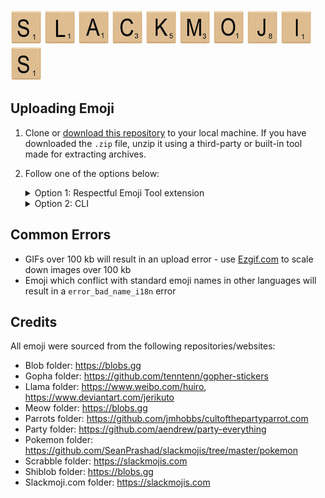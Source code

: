 ![S](./examples/l-s.jpg) ![L](./examples/l-l.jpg) ![A](./examples/l-a.jpg)
![C](./examples/l-c.jpg) ![K](./examples/l-k.jpg) ![M](./examples/l-m.jpg)
![O](./examples/l-o.jpg) ![J](./examples/l-j.jpg) ![I](./examples/l-i.jpg) ![S](./examples/l-s.jpg)

## Uploading Emoji

1. Clone or [download this
   repository](https://github.com/SeanPrashad/slackmojis/archive/master.zip) to
   your local machine. If you have downloaded the `.zip` file, unzip it using a
   third-party or built-in tool made for extracting archives.
1. Follow one of the options below:

   <details>
   <summary>Option 1: Respectful Emoji Tool extension</summary>

   _Note_: This tool has been adapted from the [Neutral Face Emoji Tool](https://github.com/Fauntleroy/neutral-face-emoji-tools) and now lives
   here: https://github.com/SeanPrashad/respectful-emoji-tool#respectful-emoji-tool

   1. Open Chrome and browse to `chrome://extensions/`
   1. Click on `Load unpacked` and select the `/dist` folder from this repo
   1. Navigate to `mySlackWorkspaceURL/customize/emoji`, where `mySlackWorkspaceURL` is the URL of your Slack workspace to begin uploading emoji

   **Note**: 20 emoji will be uploaded per minute - be patient!

   </details>

   <details>
   <summary>Option 2: CLI</summary>

   1. Install [slack-emoji-upload](https://github.com/sgreben/slack-emoji-upload)
   1. Get an `xoxs-*` Slack token following
      [these instructions](https://github.com/jackellenberger/emojme#finding-a-slack-token).
      (The team/email/password approach has never worked for me, but token works great.)
   1. Stick the token in a variable, to keep it out of your shell history:
      ```
      $ read -s TOKEN
      [paste token and hit enter]
      ```
   1. Change to the directory you want to import emoji from
   1. Import them like so, substituting the name of your slack workspace. The `xargs` works
      around an open-files bug I encountered, and the rate-limit (one every 4s or 15/minute)
      is just under Slack's reported 20-request-per-minute limit.
      ```
      $ ls -1 | xargs -n 20 slack-emoji-upload -team YOUR_SLACK_TEAM -token $TOKEN -rate-limit 4s
      ```

   </details>

## Common Errors

- GIFs over 100 kb will result in an upload error - use
  [Ezgif.com](https://ezgif.com/optimize) to scale down images over 100 kb
- Emoji which conflict with standard emoji names in other languages will
  result in a `error_bad_name_i18n` error

## Credits

All emoji were sourced from the following repositories/websites:

- Blob folder: https://blobs.gg
- Gopha folder: https://github.com/tenntenn/gopher-stickers
- Llama folder: https://www.weibo.com/huiro, https://www.deviantart.com/jerikuto
- Meow folder: https://blobs.gg
- Parrots folder: https://github.com/jmhobbs/cultofthepartyparrot.com
- Party folder: https://github.com/aendrew/party-everything
- Pokemon folder: https://github.com/SeanPrashad/slackmojis/tree/master/pokemon
- Scrabble folder: https://slackmojis.com
- Shiblob folder: https://blobs.gg
- Slackmoji.com folder: https://slackmojis.com
